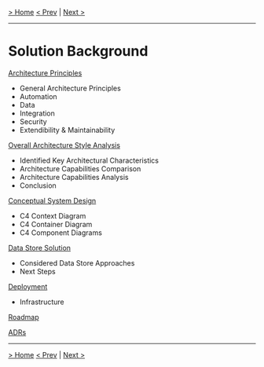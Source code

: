 [> Home](../README.md)
[< Prev](../1.ProblemBackground/RAID.md)  |  [Next >](ArchitecturePrinciples.md)

---

# Solution Background

[Architecture Principles](ArchitecturePrinciples.md)

* General Architecture Principles
* Automation
* Data
* Integration
* Security
* Extendibility & Maintainability

[Overall Architecture Style Analysis](ArchitecturePatterns.md)

- Identified Key Architectural Characteristics
- Architecture Capabilities Comparison
- Architecture Capabilities Analysis
- Conclusion

[Conceptual System Design](Conceptual.md)

- C4 Context Diagram
- C4 Container Diagram
- C4 Component Diagrams

[Data Store Solution](DataStore.md)

- Considered Data Store Approaches
- Next Steps

[Deployment](Deployment.md)

* Infrastructure

[Roadmap](Roadmap.md)

[ADRs](../4.ADRs/README.md)

------

[> Home](../README.md)
[< Prev](../1.ProblemBackground/RAID.md)  |  [Next >](ArchitecturePrinciples.md)
